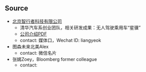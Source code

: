 ## Source
- [北京智行者科技有限公司](https://www.idriverplus.com/)
  - 清华汽车系创业团队，相关研发成果：无人驾驶乘用车“星骥”
  - [公司介绍PDF](Sourcedocs/智行者材料（媒体）.pdf)
  - contact: 媒体口，Wechat ID: liangyeok
- 图森未来北美Alex
  - contact: 微信名片
- 张嫣Zoey，Bloomberg former colleague
  - contact: 
